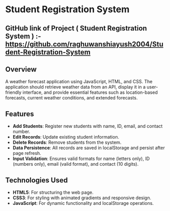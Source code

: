 # Student Registration System

## GitHub link of Project ( Student Registration System ) :- https://github.com/raghuwanshiayush2004/Student-Registration-System
## Overview
A weather forecast application using JavaScript, HTML, and CSS. The application should retrieve weather data from an API, display it in a user-friendly interface, and provide essential features such as location-based forecasts, current weather conditions, and extended forecasts.

## Features
- **Add Students**: Register new students with name, ID, email, and contact number.
- **Edit Records**: Update existing student information.
- **Delete Records**: Remove students from the system.
- **Data Persistence**: All records are saved in localStorage and persist after page refresh.
- **Input Validation**: Ensures valid formats for name (letters only), ID (numbers only), email (valid format), and contact (10 digits).

## Technologies Used
- **HTML5**: For structuring the web page.
- **CSS3**: For styling with animated gradients and responsive design.
- **JavaScript**: For dynamic functionality and localStorage operations.
